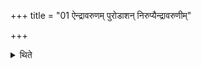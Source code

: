 +++
title = "01 ऐन्द्रावरुणम् पुरोडाशन् निरुप्यैन्द्रावरुणीम्"

+++

<details><summary>थिते</summary>

1. After having taken out the material for the sacrificial bread for Indra and Varuṇa, (the Adhvaryu) should take out the material for the milk-mess for Indra and Varuṇa.  

[^1]: Cf. TS II.3.13.1ff.  
</details>
